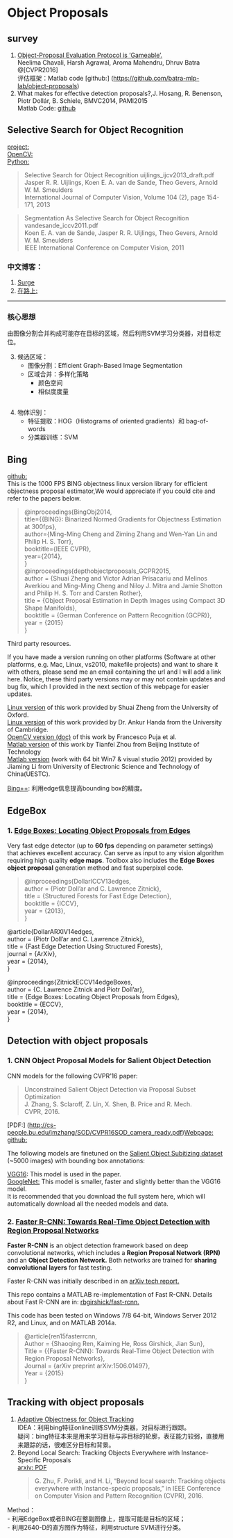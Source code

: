 <h1 id="object-proposals">Object Proposals</h1>
<h2 id="survey">survey</h2>
<ol>
<li><a href="https://filebox.ece.vt.edu/~aroma/web/object-proposals.html#code_dataset">Object-Proposal Evaluation Protocol is ‘Gameable’.</a><br>
Neelima Chavali, Harsh Agrawal, Aroma Mahendru, Dhruv Batra @[CVPR2016]<br>
评估框架：Matlab code [github:] (<a href="https://github.com/batra-mlp-lab/object-proposals">https://github.com/batra-mlp-lab/object-proposals</a>)</li>
<li>What makes for effective detection proposals?,J. Hosang, R. Benenson, Piotr Dollár, B. Schiele,  BMVC2014, PAMI2015<br>
Matlab Code: <a href="https://github.com/hosang/detection-proposals">github</a></li>
</ol>
<h2 id="selective-search-for-object-recognition">Selective Search for Object Recognition</h2>
<p><a href="http://koen.me/research/selectivesearch/">project:</a><br>
<a href="https://github.com/Itseez/opencv_contrib/tree/master/modules/ximgproc">OpenCV:</a><br>
<a href="https://github.com/belltailjp/selective_search_py">Python:</a></p>
<blockquote>
<p>Selective Search for Object Recognition    uijlings_ijcv2013_draft.pdf<br>
Jasper R. R. Uijlings, Koen E. A. van de Sande, Theo Gevers, Arnold W. M. Smeulders<br>
International Journal of Computer Vision, Volume 104 (2), page 154-171, 2013</p>
</blockquote>
<blockquote>
<p>Segmentation As Selective Search for Object Recognition    vandesande_iccv2011.pdf<br>
Koen E. A. van de Sande, Jasper R. R. Uijlings, Theo Gevers, Arnold W. M. Smeulders<br>
IEEE International Conference on Computer Vision, 2011</p>
</blockquote>
<h3 id="中文博客：">中文博客：</h3>
<ol>
<li><a href="http://blog.csdn.net/surgewong/article/details/39316931">Surge</a></li>
<li><a href="http://zhangliliang.com/2014/07/17/paper-note-selective-search/">在路上:</a></li>
</ol>
<hr>
<h3 id="核心思想">核心思想</h3>
<p>由图像分割合并构成可能存在目标的区域，然后利用SVM学习分类器，对目标定位。</p>
<ol start="3">
<li>候选区域：
<ul>
<li>图像分割：Efficient Graph-Based Image Segmentation</li>
<li>区域合并：多样化策略
<ul>
<li>颜色空间</li>
<li>相似度度量</li>
</ul>
</li>
</ul>
</li>
</ol>
<p><img src="http://img.blog.csdn.net/20140917092806522?watermark/2/text/aHR0cDovL2Jsb2cuY3Nkbi5uZXQvc3VyZ2V3b25n/font/5a6L5L2T/fontsize/400/fill/I0JBQkFCMA==/dissolve/70/gravity/SouthEast" alt=""></p>
<ol start="4">
<li>物体识别：
<ul>
<li>特征提取：HOG（Histograms of oriented gradients）和 bag-of-words</li>
<li>分类器训练：SVM</li>
</ul>
</li>
</ol>
<h2 id="bing">Bing</h2>
<p><a href="https://github.com/bittnt/Objectness/tree/master/Src">github:</a><br>
This is the 1000 FPS BING objectness linux version library for efficient objectness proposal estimator,We would appreciate if you could cite and refer to the papers below.</p>
<blockquote>
<p>@inproceedings{BingObj2014,<br>
title={{BING}: Binarized Normed Gradients for Objectness Estimation at 300fps},<br>
author={Ming-Ming Cheng and Ziming Zhang and Wen-Yan Lin and Philip H. S. Torr},<br>
booktitle={IEEE CVPR},<br>
year={2014},<br>
}<br>
@inproceedings{depthobjectproposals_GCPR2015,<br>
author = {Shuai Zheng and Victor Adrian Prisacariu and Melinos Averkiou and Ming-Ming Cheng and Niloy J. Mitra and Jamie Shotton and Philip H. S. Torr and Carsten Rother},<br>
title = {Object Proposal Estimation in Depth Images using Compact 3D Shape Manifolds},<br>
booktitle = {German Conference on Pattern Recognition (GCPR)},<br>
year = {2015}<br>
}</p>
</blockquote>
<p>Third party resources.</p>
<p>If you have made a version running on other platforms (Software at other platforms, e.g. Mac, Linux, vs2010, makefile projects) and want to share it with others, please send me an email containing the url and I will add a link here. Notice, these third party versions may or may not contain updates and bug fix, which I provided in the next section of this webpage for easier updates.</p>
<p><a href="https://github.com/bittnt/Objectness#objectness">Linux version</a> of this work provided by Shuai Zheng from the University of Oxford.<br>
<a href="https://bitbucket.org/robotvault/bingfeatures/overview">Linux version</a> of this work provided by Dr. Ankur Handa from the University of Cambridge.<br>
<a href="https://github.com/fpuja/opencv_contrib/tree/saliencyModuleDevelop/modules/saliency">OpenCV version (doc)</a> of this work by Francesco Puja et al.<br>
<a href="https://github.com/tfzhou/BINGObjectness">Matlab version</a> of this work by Tianfei Zhou from Beijing Institute of Technology<br>
<a href="https://github.com/nhlijiaming/BINGObjectness">Matlab version</a> (work with 64 bit Win7 &amp; visual studio 2012) provided by Jiaming Li from University of Electronic Science and Technology of China(UESTC).</p>
<p><a href="https://github.com/tolga-b/BINGpp">Bing++</a>:  利用edge信息提高bounding box的精度。</p>
<h2 id="edgebox">EdgeBox</h2>
<h3 id="edge-boxes-locating-object-proposals-from-edges">1. <a href="https://github.com/pdollar/edges">Edge Boxes: Locating Object Proposals from Edges</a></h3>
<p>Very fast edge detector (up to <strong>60 fps</strong> depending on parameter settings) that achieves excellent accuracy. Can serve as input to any vision algorithm requiring high quality <strong>edge maps</strong>. Toolbox also includes the <strong>Edge Boxes object proposal</strong> generation method and fast superpixel code.</p>
<blockquote>
<p>@inproceedings{DollarICCV13edges,<br>
author    = {Piotr Doll’ar and C. Lawrence Zitnick},<br>
title     = {Structured Forests for Fast Edge Detection},<br>
booktitle = {ICCV},<br>
year      = {2013},<br>
}</p>
</blockquote>
<p>@article{DollarARXIV14edges,<br>
author    = {Piotr Doll’ar and C. Lawrence Zitnick},<br>
title     = {Fast Edge Detection Using Structured Forests},<br>
journal   = {ArXiv},<br>
year      = {2014},<br>
}</p>
<p>@inproceedings{ZitnickECCV14edgeBoxes,<br>
author    = {C. Lawrence Zitnick and Piotr Doll’ar},<br>
title     = {Edge Boxes: Locating Object Proposals from Edges},<br>
booktitle = {ECCV},<br>
year      = {2014},<br>
}</p>
<h2 id="detection-with-object-proposals">Detection with object proposals</h2>
<h3 id="cnn-object-proposal-models-for-salient-object-detection">1. CNN Object Proposal Models for Salient Object Detection</h3>
<p>CNN models for the following CVPR’16 paper:</p>
<blockquote>
<p>Unconstrained Salient Object Detection via Proposal Subset Optimization<br>
J. Zhang, S. Sclaroff, Z. Lin, X. Shen, B. Price and R. Mech.<br>
CVPR, 2016.</p>
</blockquote>
<p>[PDF:] (<a href="http://cs-people.bu.edu/jmzhang/SOD/CVPR16SOD_camera_ready.pdf">http://cs-people.bu.edu/jmzhang/SOD/CVPR16SOD_camera_ready.pdf</a>)<a href="http://cs-people.bu.edu/jmzhang/sod.html">Webpage:</a><br>
<a href="https://github.com/jimmie33/SOD">github:</a></p>
<p>The following models are finetuned on the <a href="http://cs-people.bu.edu/jmzhang/sos.html">Salient Object Subitizing dataset</a> (~5000 images) with bounding box annotations:</p>
<p><a href="https://gist.github.com/jimmie33/509111f8a00a9ece2c3d5dde6a750129">VGG16</a>: This model is used in the paper.<br>
<a href="https://gist.github.com/jimmie33/339fd0a938ed026692267a60b44c0c58">GoogleNet:</a> This model is smaller, faster and slightly better than the VGG16 model.<br>
It is recommended that you download the full system here, which will automatically download all the needed models and data.</p>
<h3 id="faster-r-cnn-towards-real-time-object-detection-with-region-proposal-networks">2. <a href="(https://github.com/ShaoqingRen/faster_rcnn)">Faster R-CNN: Towards Real-Time Object Detection with Region Proposal Networks</a></h3>
<p><strong>Faster R-CNN</strong> is an object detection framework based on deep convolutional networks, which includes a <strong>Region Proposal Network (RPN)</strong> and an <strong>Object Detection Network.</strong> Both networks are trained for <strong>sharing convolutional layers</strong> for fast testing.</p>
<p>Faster R-CNN was initially described in an <a href="http://arxiv.org/abs/1506.01497">arXiv tech report.</a></p>
<p>This repo contains a MATLAB re-implementation of Fast R-CNN. Details about Fast R-CNN are in: <a href="https://github.com/rbgirshick/fast-rcnn">rbgirshick/fast-rcnn.</a></p>
<p>This code has been tested on Windows 7/8 64-bit, Windows Server 2012 R2, and Linux, and on MATLAB 2014a.</p>
<blockquote>
<p>@article{ren15fasterrcnn,<br>
Author = {Shaoqing Ren, Kaiming He, Ross Girshick, Jian Sun},<br>
Title = {{Faster R-CNN}: Towards Real-Time Object Detection with Region Proposal Networks},<br>
Journal = {arXiv preprint arXiv:1506.01497},<br>
Year = {2015}<br>
}</p>
</blockquote>
<h2 id="tracking-with-object-proposals">Tracking with object proposals</h2>
<ol>
<li><a href="http://arxiv.org/abs/1501.00909">Adaptive Objectness for Object Tracking</a><br>
IDEA：利用bing特征online训练SVM分类器，对目标进行跟踪。<br>
疑问：bing特征本来是用来学习目标与非目标的轮廓，表征能力较弱，直接用来跟踪的话，很难区分目标和背景。</li>
<li>Beyond Local Search: Tracking Objects Everywhere with Instance-Specific Proposals<br>
<a href="https://arxiv.org/abs/1605.01839">arxiv: PDF</a>
<blockquote>
<p>G. Zhu, F. Porikli, and H. Li, “Beyond local search: Tracking objects everywhere with Instance-specic proposals,” in IEEE Conference on Computer Vision and Pattern Recognition (CVPR), 2016.</p>
</blockquote>
</li>
</ol>
<p><img src="https://static.wixstatic.com/media/482d38_9492cc3ff82c48d29c9f41abd0472e6d.jpg/v1/fill/w_247,h_101,al_c,q_80,usm_0.66_1.00_0.01/482d38_9492cc3ff82c48d29c9f41abd0472e6d.jpg" alt=""><br>
Method：<br>
	- 利用EdgeBox或者BING在整副图像上，提取可能是目标的区域；<br>
	- 利用2640-D的直方图作为特征，利用structure SVM进行分类。</p>
